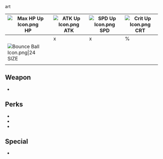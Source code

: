art

| ![Max HP Up Icon.png](https://holocure.wiki.gg/images/thumb/6/65/Max_HP_Up_Icon.png/20px-Max_HP_Up_Icon.png)HP | ![ATK Up Icon.png](https://holocure.wiki.gg/images/thumb/7/78/ATK_Up_Icon.png/20px-ATK_Up_Icon.png)ATK | ![SPD Up Icon.png](https://holocure.wiki.gg/images/thumb/9/98/SPD_Up_Icon.png/19px-SPD_Up_Icon.png)SPD | ![Crit Up Icon.png](https://holocure.wiki.gg/images/thumb/8/8a/Crit_Up_Icon.png/19px-Crit_Up_Icon.png)CRT |
| -------------------------------------------------------------------------------------------------------------- | ------------------------------------------------------------------------------------------------------ | ------------------------------------------------------------------------------------------------------ | --------------------------------------------------------------------------------------------------------- |
|                                                                                                                | x                                                                                                      | x                                                                                                      | %                                                                                                         |
| ![Bounce Ball Icon.png\|24](https://holocure.wiki.gg/images/6/69/Bounce_Ball_Icon.png)SIZE                     |                                                                                                        |                                                                                                        |                                                                                                           |
|                                                                                                                |                                                                                                        |                                                                                                        |                                                                                                           |
## Weapon
- 

## Perks
- 
- 
- 
## Special 
- 
